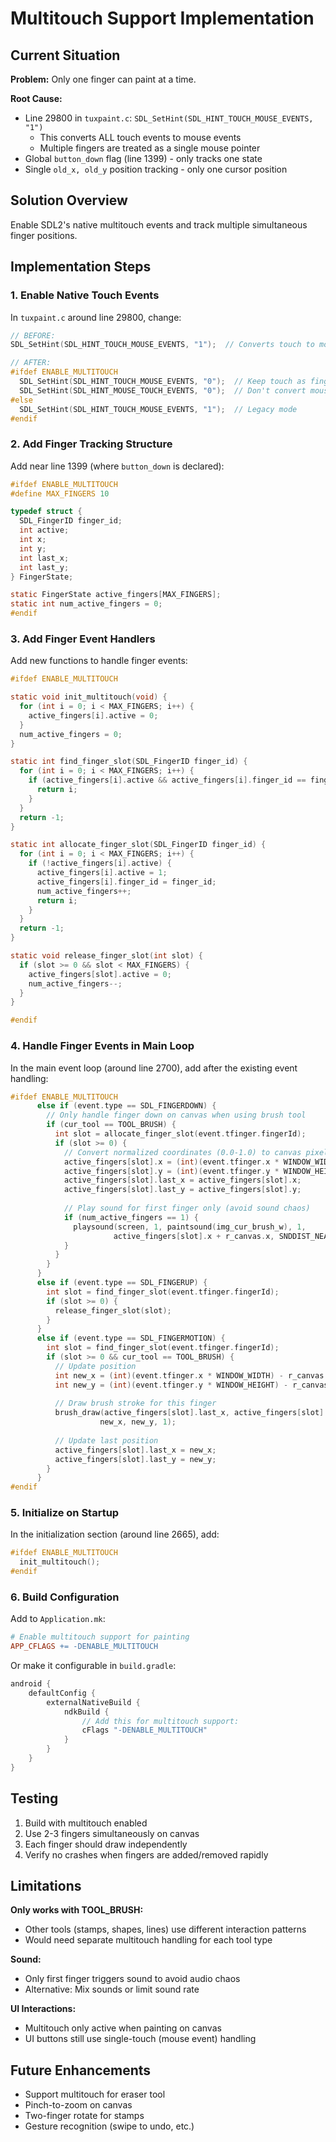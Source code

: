 # Multitouch Support Implementation

## Current Situation

**Problem:** Only one finger can paint at a time.

**Root Cause:**
- Line 29800 in `tuxpaint.c`: `SDL_SetHint(SDL_HINT_TOUCH_MOUSE_EVENTS, "1")`
  - This converts ALL touch events to mouse events
  - Multiple fingers are treated as a single mouse pointer
- Global `button_down` flag (line 1399) - only tracks one state
- Single `old_x, old_y` position tracking - only one cursor position

## Solution Overview

Enable SDL2's native multitouch events and track multiple simultaneous finger positions.

## Implementation Steps

### 1. Enable Native Touch Events

In `tuxpaint.c` around line 29800, change:
```c
// BEFORE:
SDL_SetHint(SDL_HINT_TOUCH_MOUSE_EVENTS, "1");  // Converts touch to mouse

// AFTER:
#ifdef ENABLE_MULTITOUCH
  SDL_SetHint(SDL_HINT_TOUCH_MOUSE_EVENTS, "0");  // Keep touch as finger events
  SDL_SetHint(SDL_HINT_MOUSE_TOUCH_EVENTS, "0");  // Don't convert mouse to touch
#else
  SDL_SetHint(SDL_HINT_TOUCH_MOUSE_EVENTS, "1");  // Legacy mode
#endif
```

### 2. Add Finger Tracking Structure

Add near line 1399 (where `button_down` is declared):
```c
#ifdef ENABLE_MULTITOUCH
#define MAX_FINGERS 10

typedef struct {
  SDL_FingerID finger_id;
  int active;
  int x;
  int y;
  int last_x;
  int last_y;
} FingerState;

static FingerState active_fingers[MAX_FINGERS];
static int num_active_fingers = 0;
#endif
```

### 3. Add Finger Event Handlers

Add new functions to handle finger events:
```c
#ifdef ENABLE_MULTITOUCH

static void init_multitouch(void) {
  for (int i = 0; i < MAX_FINGERS; i++) {
    active_fingers[i].active = 0;
  }
  num_active_fingers = 0;
}

static int find_finger_slot(SDL_FingerID finger_id) {
  for (int i = 0; i < MAX_FINGERS; i++) {
    if (active_fingers[i].active && active_fingers[i].finger_id == finger_id) {
      return i;
    }
  }
  return -1;
}

static int allocate_finger_slot(SDL_FingerID finger_id) {
  for (int i = 0; i < MAX_FINGERS; i++) {
    if (!active_fingers[i].active) {
      active_fingers[i].active = 1;
      active_fingers[i].finger_id = finger_id;
      num_active_fingers++;
      return i;
    }
  }
  return -1;
}

static void release_finger_slot(int slot) {
  if (slot >= 0 && slot < MAX_FINGERS) {
    active_fingers[slot].active = 0;
    num_active_fingers--;
  }
}

#endif
```

### 4. Handle Finger Events in Main Loop

In the main event loop (around line 2700), add after the existing event handling:
```c
#ifdef ENABLE_MULTITOUCH
      else if (event.type == SDL_FINGERDOWN) {
        // Only handle finger down on canvas when using brush tool
        if (cur_tool == TOOL_BRUSH) {
          int slot = allocate_finger_slot(event.tfinger.fingerId);
          if (slot >= 0) {
            // Convert normalized coordinates (0.0-1.0) to canvas pixels
            active_fingers[slot].x = (int)(event.tfinger.x * WINDOW_WIDTH) - r_canvas.x;
            active_fingers[slot].y = (int)(event.tfinger.y * WINDOW_HEIGHT) - r_canvas.y;
            active_fingers[slot].last_x = active_fingers[slot].x;
            active_fingers[slot].last_y = active_fingers[slot].y;
            
            // Play sound for first finger only (avoid sound chaos)
            if (num_active_fingers == 1) {
              playsound(screen, 1, paintsound(img_cur_brush_w), 1, 
                       active_fingers[slot].x + r_canvas.x, SNDDIST_NEAR);
            }
          }
        }
      }
      else if (event.type == SDL_FINGERUP) {
        int slot = find_finger_slot(event.tfinger.fingerId);
        if (slot >= 0) {
          release_finger_slot(slot);
        }
      }
      else if (event.type == SDL_FINGERMOTION) {
        int slot = find_finger_slot(event.tfinger.fingerId);
        if (slot >= 0 && cur_tool == TOOL_BRUSH) {
          // Update position
          int new_x = (int)(event.tfinger.x * WINDOW_WIDTH) - r_canvas.x;
          int new_y = (int)(event.tfinger.y * WINDOW_HEIGHT) - r_canvas.y;
          
          // Draw brush stroke for this finger
          brush_draw(active_fingers[slot].last_x, active_fingers[slot].last_y,
                    new_x, new_y, 1);
          
          // Update last position
          active_fingers[slot].last_x = new_x;
          active_fingers[slot].last_y = new_y;
        }
      }
#endif
```

### 5. Initialize on Startup

In the initialization section (around line 2665), add:
```c
#ifdef ENABLE_MULTITOUCH
  init_multitouch();
#endif
```

### 6. Build Configuration

Add to `Application.mk`:
```makefile
# Enable multitouch support for painting
APP_CFLAGS += -DENABLE_MULTITOUCH
```

Or make it configurable in `build.gradle`:
```gradle
android {
    defaultConfig {
        externalNativeBuild {
            ndkBuild {
                // Add this for multitouch support:
                cFlags "-DENABLE_MULTITOUCH"
            }
        }
    }
}
```

## Testing

1. Build with multitouch enabled
2. Use 2-3 fingers simultaneously on canvas
3. Each finger should draw independently
4. Verify no crashes when fingers are added/removed rapidly

## Limitations

**Only works with TOOL_BRUSH:**
- Other tools (stamps, shapes, lines) use different interaction patterns
- Would need separate multitouch handling for each tool type

**Sound:**
- Only first finger triggers sound to avoid audio chaos
- Alternative: Mix sounds or limit sound rate

**UI Interactions:**
- Multitouch only active when painting on canvas
- UI buttons still use single-touch (mouse event) handling

## Future Enhancements

- Support multitouch for eraser tool
- Pinch-to-zoom on canvas
- Two-finger rotate for stamps
- Gesture recognition (swipe to undo, etc.)
